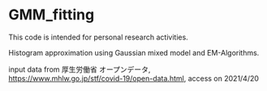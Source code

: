 # GMM_fitting

This code is intended for personal research activities.

Histogram approximation using Gaussian mixed model and EM-Algorithms.

input data from 厚生労働省 オープンデータ, https://www.mhlw.go.jp/stf/covid-19/open-data.html, access on 2021/4/20
